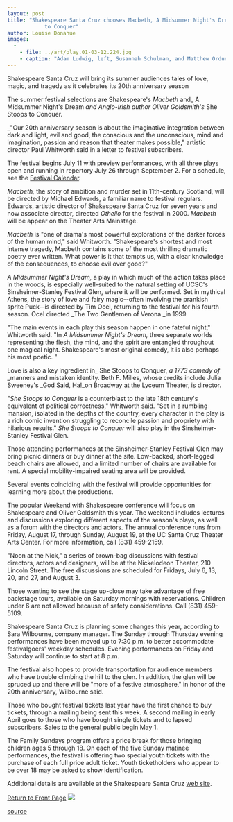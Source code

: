 ```yaml
---
layout: post
title: "Shakespeare Santa Cruz chooses Macbeth, A Midsummer Night's Dream, She Stoops
			to Conquer"
author: Louise Donahue
images:
  -
    - file: ../art/play.01-03-12.224.jpg
    - caption: "Adam Ludwig, left, Susannah Schulman, and Matthew Orduna perform in Cymbeline in the 2000 festival. Photo: R. R. Jones"
---
```


Shakespeare Santa Cruz will bring its summer audiences tales of love, magic, and tragedy as it celebrates its 20th anniversary season

The summer festival selections are Shakespeare's _Macbeth_ and_ A Midsummer Night's Dream _and Anglo-Irish author Oliver Goldsmith's_ She Stoops to Conquer.  
  
_"Our 20th anniversary season is about the imaginative integration between dark and light, evil and good, the conscious and the unconscious, mind and imagination, passion and reason that theater makes possible," artistic director Paul Whitworth said in a letter to festival subscribers.  
  
The festival begins July 11 with preview performances, with all three plays open and running in repertory July 26 through September 2. For a schedule, see the [Festival Calendar][1].  
  
_Macbeth,_ the story of ambition and murder set in 11th-century Scotland, will be directed by Michael Edwards, a familiar name to festival regulars. Edwards, artistic director of Shakespeare Santa Cruz for seven years and now associate director, directed _Othello_ for the festival in 2000. _Macbeth_ will be appear on the Theater Arts Mainstage.  
  
_Macbeth_ is "one of drama's most powerful explorations of the darker forces of the human mind," said Whitworth. "Shakespeare's shortest and most intense tragedy, Macbeth contains some of the most thrilling dramatic poetry ever written. What power is it that tempts us, with a clear knowledge of the consequences, to choose evil over good?"  
  
_A Midsummer Night's Dream,_ a play in which much of the action takes place in the woods, is especially well-suited to the natural setting of UCSC's Sinsheimer-Stanley Festival Glen, where it will be performed. Set in mythical Athens, the story of love and fairy magic--often involving the prankish sprite Puck--is directed by Tim Ocel, returning to the festival for his fourth season. Ocel directed _The Two Gentlemen of Verona _in 1999.  
  
"The main events in each play this season happen in one fateful night," Whitworth said. "In _A Midsummer Night's Dream,_ three separate worlds representing the flesh, the mind, and the spirit are entangled throughout one magical night. Shakespeare's most original comedy, it is also perhaps his most poetic. "  
  
Love is also a key ingredient in_ She Stoops to Conquer, _a 1773 comedy of_ _manners and mistaken identity. Beth F. Milles, whose credits include Julia Sweeney's _God Said, Ha!_on Broadway at the Lyceum Theater, is director.  
  
_"She Stoops to Conquer_ is a counterblast to the late 18th century's equivalent of political correctness," Whitworth said. "Set in a rumbling mansion, isolated in the depths of the country, every character in the play is a rich comic invention struggling to reconcile passion and propriety with hilarious results." _She Stoops to Conquer_ will also play in the Sinsheimer-Stanley Festival Glen.  
  
Those attending performances at the Sinsheimer-Stanley Festival Glen may bring picnic dinners or buy dinner at the site. Low-backed, short-legged beach chairs are allowed, and a limited number of chairs are available for rent. A special mobility-impaired seating area will be provided.   
  
Several events coinciding with the festival will provide opportunities for learning more about the productions.  
  
The popular Weekend with Shakespeare conference will focus on Shakespeare and Oliver Goldsmith this year. The weekend includes lectures and discussions exploring different aspects of the season's plays, as well as a forum with the directors and actors. The annual conference runs from Friday, August 17, through Sunday, August 19, at the UC Santa Cruz Theater Arts Center. For more information, call (831) 459-2159.  
  
"Noon at the Nick," a series of brown-bag discussions with festival directors, actors and designers, will be at the Nickelodeon Theater, 210 Lincoln Street. The free discussions are scheduled for Fridays, July 6, 13, 20, and 27, and August 3.   
  
Those wanting to see the stage up-close may take advantage of free backstage tours, available on Saturday mornings with reservations. Children under 6 are not allowed because of safety considerations. Call (831) 459-5109.  
  
Shakespeare Santa Cruz is planning some changes this year, according to Sara Wilbourne, company manager. The Sunday through Thursday evening performances have been moved up to 7:30 p.m. to better accommodate festivalgoers' weekday schedules. Evening performances on Friday and Saturday will continue to start at 8 p.m.  
  
The festival also hopes to provide transportation for audience members who have trouble climbing the hill to the glen. In addition, the glen will be spruced up and there will be "more of a festive atmosphere," in honor of the 20th anniversary, Wilbourne said.   
  
Those who bought festival tickets last year have the first chance to buy tickets, through a mailing being sent this week. A second mailing in early April goes to those who have bought single tickets and to lapsed subscribers. Sales to the general public begin May 1.   
  
The Family Sundays program offers a price break for those bringing children ages 5 through 18. On each of the five Sunday matinee performances, the festival is offering two special youth tickets with the purchase of each full price adult ticket. Youth ticketholders who appear to be over 18 may be asked to show identification.   
  
Additional details are available at the Shakespeare Santa Cruz [web site][2].

  
[Return to Front Page][3] ![ ][4]

[1]: http://www.shakespearesantacruz.org/summer01/calendar.shtml
[2]: http://www.shakespearesantacruz.org
[3]: ../../index.html
[4]: ../../images/trans.gif

[source](http://www1.ucsc.edu/currents/00-01/03-12/shakespeare.html "Permalink to shakespeare")
